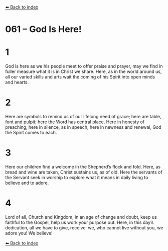 [⬅️ Back to index](../README.md)

# 061 – God Is Here!


# 1
God is here as we his people
meet to offer praise and prayer,
may we find in fuller measure
what it is in Christ we share.
Here, as in the world around us,
all our varied skills and arts
wait the coming of his Spirit
into open minds and hearts.

# 2
Here are symbols to remind us
of our lifelong need of grace;
here are table, font and pulpit;
here the Word has central place.
Here in honesty of preaching,
here in silence, as in speech,
here in newness and renewal,
God the Spirit comes to each.

# 3
Here our children find a welcome
in the Shepherd’s flock and fold.
Here, as bread and wine are taken,
Christ sustains us, as of old.
Here the servants of the Servant
seek in worship to explore
what it means in daily living
to believe and to adore.

# 4
Lord of all, Church and Kingdom,
in an age of change and doubt,
keep us faithful to the Gospel,
help us work your purpose out.
Here, in this day’s dedication,
all we have to give, receive:
we, who cannot live without you,
we adore you! We believe!

[⬅️ Back to index](../README.md)
